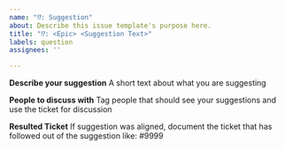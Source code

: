```yaml
---
name: "⁉️: Suggestion"
about: Describe this issue template's purpose here.
title: "⁉️: <Epic> <Suggestion Text>"
labels: question
assignees: ''

---
```


**Describe your suggestion**
A short text about what you are suggesting

**People to discuss with**
Tag people that should see your suggestions and use the ticket for discussion

**Resulted Ticket**
If suggestion was aligned, document the ticket that has followed out of the suggestion like:
#9999
